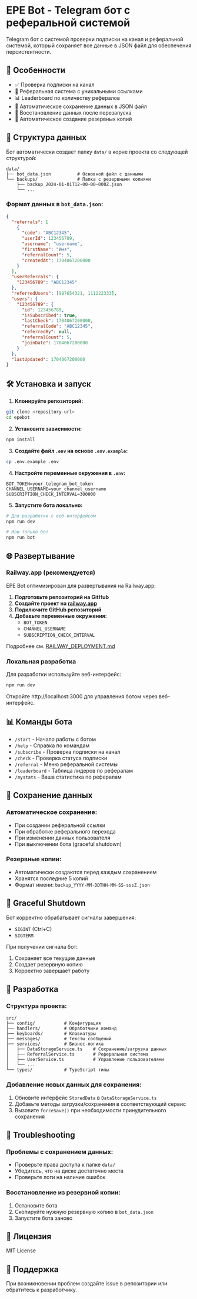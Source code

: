 # EPE Bot - Telegram бот с реферальной системой

Telegram бот с системой проверки подписки на канал и реферальной системой, который сохраняет все данные в JSON файл для обеспечения персистентности.

## 🚀 Особенности

- ✅ Проверка подписки на канал
- 🔗 Реферальная система с уникальными ссылками
- 📊 Leaderboard по количеству рефералов
- 💾 Автоматическое сохранение данных в JSON файл
- 🔄 Восстановление данных после перезапуска
- 📁 Автоматическое создание резервных копий

## 📁 Структура данных

Бот автоматически создает папку `data/` в корне проекта со следующей структурой:

```
data/
├── bot_data.json          # Основной файл с данными
└── backups/               # Папка с резервными копиями
    ├── backup_2024-01-01T12-00-00-000Z.json
    └── ...
```

### Формат данных в `bot_data.json`:

```json
{
  "referrals": [
    {
      "code": "ABC12345",
      "userId": 123456789,
      "username": "username",
      "firstName": "Имя",
      "referralCount": 5,
      "createdAt": 1704067200000
    }
  ],
  "userReferrals": {
    "123456789": "ABC12345"
  },
  "referredUsers": [987654321, 111222333],
  "users": {
    "123456789": {
      "id": 123456789,
      "isSubscribed": true,
      "lastCheck": 1704067200000,
      "referralCode": "ABC12345",
      "referredBy": null,
      "referralCount": 5,
      "joinDate": 1704067200000
    }
  },
  "lastUpdated": 1704067200000
}
```

## 🛠️ Установка и запуск

1. **Клонируйте репозиторий:**
```bash
git clone <repository-url>
cd epebot
```

2. **Установите зависимости:**
```bash
npm install
```

3. **Создайте файл `.env` на основе `.env.example`:**
```bash
cp .env.example .env
```

4. **Настройте переменные окружения в `.env`:**
```env
BOT_TOKEN=your_telegram_bot_token
CHANNEL_USERNAME=your_channel_username
SUBSCRIPTION_CHECK_INTERVAL=300000
```

5. **Запустите бота локально:**
```bash
# Для разработки с веб-интерфейсом
npm run dev

# Или только бот
npm run bot
```

## 🌐 Развертывание

### Railway.app (рекомендуется)

EPE Bot оптимизирован для развертывания на Railway.app:

1. **Подготовьте репозиторий на GitHub**
2. **Создайте проект на [railway.app](https://railway.app)**
3. **Подключите GitHub репозиторий**
4. **Добавьте переменные окружения:**
   - `BOT_TOKEN`
   - `CHANNEL_USERNAME`
   - `SUBSCRIPTION_CHECK_INTERVAL`

Подробнее см. [RAILWAY_DEPLOYMENT.md](./RAILWAY_DEPLOYMENT.md)

### Локальная разработка

Для разработки используйте веб-интерфейс:

```bash
npm run dev
```

Откройте http://localhost:3000 для управления ботом через веб-интерфейс.

## 📊 Команды бота

- `/start` - Начало работы с ботом
- `/help` - Справка по командам
- `/subscribe` - Проверка подписки на канал
- `/check` - Проверка статуса подписки
- `/referral` - Меню реферальной системы
- `/leaderboard` - Таблица лидеров по рефералам
- `/mystats` - Ваша статистика по рефералам

## 🔄 Сохранение данных

### Автоматическое сохранение:
- При создании реферальной ссылки
- При обработке реферального перехода
- При изменении данных пользователя
- При выключении бота (graceful shutdown)

### Резервные копии:
- Автоматически создаются перед каждым сохранением
- Хранятся последние 5 копий
- Формат имени: `backup_YYYY-MM-DDTHH-MM-SS-sssZ.json`

## 🚨 Graceful Shutdown

Бот корректно обрабатывает сигналы завершения:
- `SIGINT` (Ctrl+C)
- `SIGTERM`

При получении сигнала бот:
1. Сохраняет все текущие данные
2. Создает резервную копию
3. Корректно завершает работу

## 📝 Разработка

### Структура проекта:
```
src/
├── config/           # Конфигурация
├── handlers/         # Обработчики команд
├── keyboards/        # Клавиатуры
├── messages/         # Тексты сообщений
├── services/         # Бизнес-логика
│   ├── DataStorageService.ts    # Сохранение/загрузка данных
│   ├── ReferralService.ts       # Реферальная система
│   ├── UserService.ts           # Управление пользователями
│   └── ...
└── types/            # TypeScript типы
```

### Добавление новых данных для сохранения:

1. Обновите интерфейс `StoredData` в `DataStorageService.ts`
2. Добавьте методы загрузки/сохранения в соответствующий сервис
3. Вызовите `forceSave()` при необходимости принудительного сохранения

## 🔧 Troubleshooting

### Проблемы с сохранением данных:
- Проверьте права доступа к папке `data/`
- Убедитесь, что на диске достаточно места
- Проверьте логи на наличие ошибок

### Восстановление из резервной копии:
1. Остановите бота
2. Скопируйте нужную резервную копию в `bot_data.json`
3. Запустите бота заново

## 📄 Лицензия

MIT License

## 🤝 Поддержка

При возникновении проблем создайте issue в репозитории или обратитесь к разработчику. 